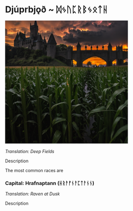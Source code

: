 # Djúprbjǫð ~ ᛞᛃᚢᛈᚱᛒᛃᛟᛏᚺ

<img src="/assets/Images/Worlds/djuprbjoth.png" width="400" height="400"/>

*Translation: Deep Fields*

Description

The most common races are 

### Capital: Hrafnaptann (ᚺᚱᚨᚠᚾᚨᛈᛏᚨᚾᚾ)

*Translation: Raven at Dusk*

Description